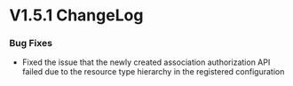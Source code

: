 # V1.5.1 ChangeLog

### Bug Fixes
* Fixed the issue that the newly created association authorization API failed due to the resource type hierarchy in the registered configuration
